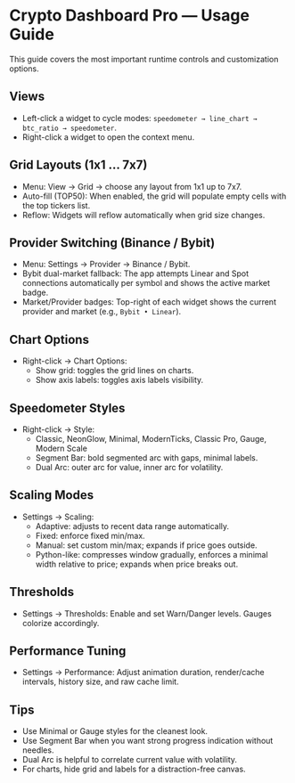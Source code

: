 # Crypto Dashboard Pro — Usage Guide

This guide covers the most important runtime controls and customization options.

## Views
- Left-click a widget to cycle modes: `speedometer → line_chart → btc_ratio → speedometer`.
- Right-click a widget to open the context menu.

## Grid Layouts (1x1 … 7x7)
- Menu: View → Grid → choose any layout from 1x1 up to 7x7.
- Auto-fill (TOP50): When enabled, the grid will populate empty cells with the top tickers list.
- Reflow: Widgets will reflow automatically when grid size changes.

## Provider Switching (Binance / Bybit)
- Menu: Settings → Provider → Binance / Bybit.
- Bybit dual-market fallback: The app attempts Linear and Spot connections automatically per symbol and shows the active market badge.
- Market/Provider badges: Top-right of each widget shows the current provider and market (e.g., `Bybit • Linear`).

## Chart Options
- Right-click → Chart Options:
  - Show grid: toggles the grid lines on charts.
  - Show axis labels: toggles axis labels visibility.

## Speedometer Styles
- Right-click → Style:
  - Classic, NeonGlow, Minimal, ModernTicks, Classic Pro, Gauge, Modern Scale
  - Segment Bar: bold segmented arc with gaps, minimal labels.
  - Dual Arc: outer arc for value, inner arc for volatility.

## Scaling Modes
- Settings → Scaling:
  - Adaptive: adjusts to recent data range automatically.
  - Fixed: enforce fixed min/max.
  - Manual: set custom min/max; expands if price goes outside.
  - Python-like: compresses window gradually, enforces a minimal width relative to price; expands when price breaks out.

## Thresholds
- Settings → Thresholds: Enable and set Warn/Danger levels. Gauges colorize accordingly.

## Performance Tuning
- Settings → Performance: Adjust animation duration, render/cache intervals, history size, and raw cache limit.

## Tips
- Use Minimal or Gauge styles for the cleanest look.
- Use Segment Bar when you want strong progress indication without needles.
- Dual Arc is helpful to correlate current value with volatility.
- For charts, hide grid and labels for a distraction-free canvas.
